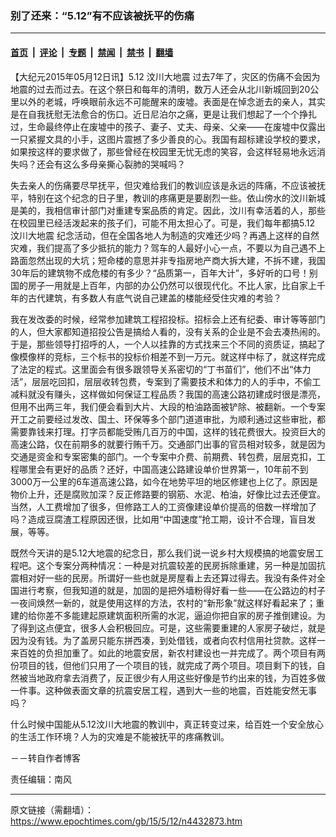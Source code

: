 ### 别了还来：“5.12”有不应该被抚平的伤痛

---

#### [首页](../../../..?n4432873) &nbsp;|&nbsp; [评论](../../../../../epoch-comment?n4432873) &nbsp;|&nbsp; [专题](../../../../../epoch-special?n4432873) &nbsp;|&nbsp; [禁闻](../../../../../epoch-news?n4432873) &nbsp;|&nbsp; [禁书](../../../../../books?n4432873) &nbsp;|&nbsp; [翻墙](https://github.com/gfw-breaker/nogfw/blob/master/README.md?n4432873)


<div class="post_content" id="artbody" itemprop="articleBody">
 <!-- article content begin -->
 <p>
  【大纪元2015年05月12日讯】5.12
  <ok href="https://www.epochtimes.com/gb/tag/%E6%B1%B6%E5%B7%9D%E5%A4%A7%E5%9C%B0%E9%9C%87.html">
   汶川大地震
  </ok>
  过去7年了，灾区的伤痛不会因为地震的过去而过去。在这个祭日和每年的清明，数万人还会从北川新城回到20公里以外的老城，呼唤眼前永远不可能醒来的废墟。表面是在悼念逝去的亲人，其实是在自我抚慰无法愈合的伤口。近日尼泊尔之痛，更是让我们想起了一个个挣扎过，生命最终停止在废墟中的孩子、妻子、丈夫、母亲、父亲——在废墟中仅露出一只紧握文具的小手，这图片震撼了多少善良的心。我国有超标建设学校的要求，如果按这样的要求做了，那些曾经在校园里无忧无虑的笑容，会这样轻易地永远消失吗？还会有这么多母亲撕心裂肺的哭喊吗？
 </p>
 <p>
  失去亲人的伤痛要尽早抚平，但灾难给我们的教训应该是永远的阵痛，不应该被抚平，特别在这个纪念的日子里，教训的疼痛更是要剧烈一些。依山傍水的汶川新城是美的，我相信审计部门对重建专案品质的肯定。因此，汶川有幸活着的人，那些在校园里已经活泼起来的孩子们，可能不用太担心了。可是，我们每年都搞5.12
  <ok href="https://www.epochtimes.com/gb/tag/%E6%B1%B6%E5%B7%9D%E5%A4%A7%E5%9C%B0%E9%9C%87.html">
   汶川大地震
  </ok>
  纪念活动，但在全国各地人为制造的灾难还少吗？再遇上这样的自然灾难，我们提高了多少抵抗的能力？驾车的人最好小心一点，不要以为自己遇不上路面忽然出现的大坑；短命楼的意思并非专指房地产商大拆大建，不拆不建，我国30年后的建筑物不成危楼的有多少？“品质第一，百年大计”，多好听的口号！别国的房子一用就是上百年，内部的办公仍然可以很现代化。不比人家，比自家上千年的古代建筑，有多数人有底气说自己建盖的楼能经受住灾难的考验？
 </p>
 <p>
  我在发改委的时候，经常参加建筑工程招投标。招标会上还有纪委、审计等等部门的人，但大家都知道招投公告是搞给人看的，没有关系的企业是不会去凑热闹的。于是，那些领导打招呼的人，一个人以挂靠的方式找来三个不同的资质证，搞起了像模像样的竞标，三个标书的投标价相差不到一万元。就这样中标了，就这样完成了法定的程式。这里面会有很多跟领导关系密切的“丁书苗们”，他们不出“体力活”，层层吃回扣，层层收转包费，专案到了需要技术和体力的人的手中，不偷工减料就没有赚头，这样做如何保证工程品质？我国的高速公路初建成时很是漂亮，但用不出两三年，我们便会看到大片、大段的柏油路面被铲除、被翻新。一个专案开工之前要经过发改、国土、环保等多个部门道道审批，为顺利通过这些审批，都需要靠钱来打理。打字员都能受贿几百万的中国，这样的钱花费很大。投资巨大的高速公路，仅在前期多的就要行贿千万。交通部门出事的官员相对较多，就是因为交通是资金和专案密集的部门。一个专案中介费、前期费、转包费，层层克扣，工程哪里会有更好的品质？还好，中国高速公路建设单价世界第一，10年前不到3000万一公里的6车道高速公路，如今在地势平坦的地区修建也上亿了。原因是物价上升，还是腐败加深？反正修路要的钢筋、水泥、柏油，好像比过去还便宜。当然，人工费增加了很多，但修路工人的工资像建设单价提高的倍数一样增加了吗？造成豆腐渣工程原因还很，比如用“中国速度”抢工期，设计不合理，盲目发展，等等。
 </p>
 <p>
  既然今天讲的是5.12大地震的纪念日，那么我们说一说乡村大规模搞的地震安居工程吧。这个专案分两种情况：一种是对抗震较差的民房拆除重建，另一种是加固抗震相对好一些的民房。所谓好一些也就是房屋看上去还算过得去。我没有条件对全国进行考察，但我知道的就是，加固的是把外墙粉得好看一些——在公路边的村子一夜间焕然一新的，就是使用这样的方法，农村的“新形象”就这样好看起来了；重建的给你差不多能建起原建筑面积所需的水泥，逼迫你把自家的房子推倒建设。为了得到这点便宜，很多人会积极回应。可是，这些需要重建的人家房子破烂，就是因为没有钱。为了盖房只能东拼西凑，到处借钱，或者向农村信用社贷款。这样一来百姓的负担加重了。如此的地震安居，新农村建设也一并完成了。两个项目有两份项目的钱，但他们只用了一个项目的钱，就完成了两个项目。项目剩下的钱，自然被当地政府拿去消费了，反正很少有人用这些好像是节约出来的钱，为百姓多做一件事。这种做表面文章的抗震安居工程，遇到大一些的地震，百姓能安然无事吗？
 </p>
 <p>
  什么时候中国能从5.12汶川大地震的教训中，真正转变过来，给百姓一个安全放心的生活工作环境？人为的灾难是不能被抚平的疼痛教训。
 </p>
 <p>
  －－转自作者博客
 </p>
 <p>
  责任编辑：南风
 </p>
 <!-- article content end -->
 <div id="below_article_ad">
 </div>
</div>


---

原文链接（需翻墙）：https://www.epochtimes.com/gb/15/5/12/n4432873.htm